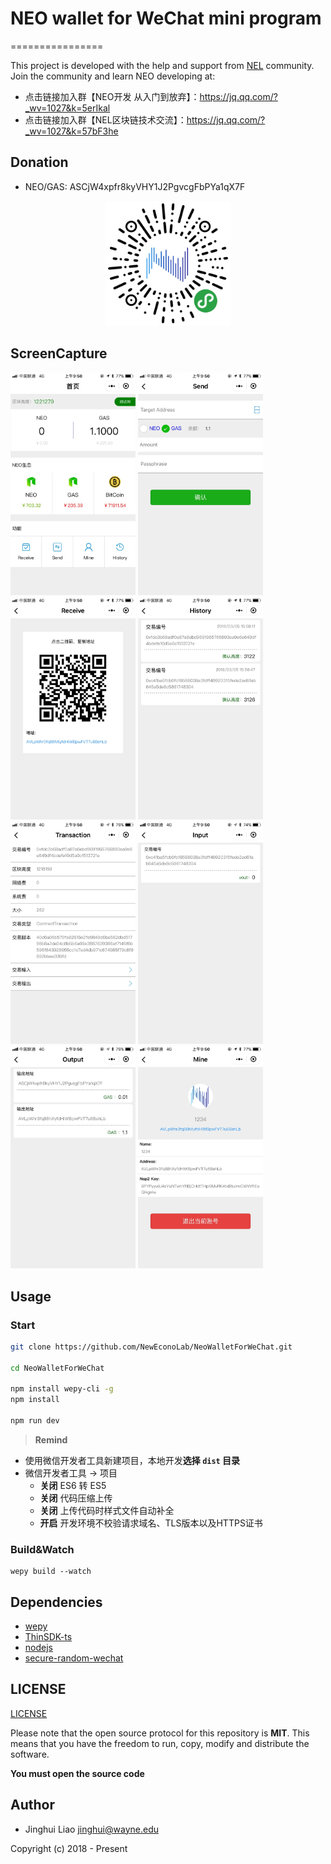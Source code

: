 # NEO wallet for WeChat mini program
================

This project is developed with the help and support from [NEL](https://github.com/NewEconoLab/) community. Join the community and learn NEO developing at:
- 点击链接加入群【NEO开发 从入门到放弃】：https://jq.qq.com/?_wv=1027&k=5erIkal
- 点击链接加入群【NEL区块链技术交流】：https://jq.qq.com/?_wv=1027&k=57bF3he

## Donation
- NEO/GAS: ASCjW4xpfr8kyVHY1J2PgvcgFbPYa1qX7F

<center>
<img src="./img/qrcode.jpg" width="200" alt="NEOWallet"/>
</center>

## ScreenCapture
<div>
<img src="./img/index.JPG" width="200" alt="首页"/>
<img src="./img/send.JPG" width="200" alt="转账"/>
<img src="./img/receive.JPG" width="200" alt="收款"/>
<img src="./img/history.JPG" width="200" alt="交易历史"/>
</div>
<div>
<img src="./img/transaction.JPG" width="200" alt="交易详情"/>
<img src="./img/vin.JPG" width="200" alt="交易输入"/>
<img src="./img/vout.JPG" width="200" alt="交易输出"/>
<img src="./img/mine.JPG" width="200" alt="个人"/>
</div>

## Usage

### Start

``` bash
git clone https://github.com/NewEconoLab/NeoWalletForWeChat.git

cd NeoWalletForWeChat

npm install wepy-cli -g
npm install

npm run dev
```


> **Remind**
- 使用微信开发者工具新建项目，本地开发**选择 `dist` 目录**
- 微信开发者工具 -> 项目
  - **关闭** ES6 转 ES5
  - **关闭** 代码压缩上传
  - **关闭** 上传代码时样式文件自动补全
  - **开启** 开发环境不校验请求域名、TLS版本以及HTTPS证书


### Build&Watch
```
wepy build --watch
```


## Dependencies

- [wepy](https://github.com/Tencent/wepy)
- [ThinSDK-ts](https://github.com/NewEconoLab/neo-thinsdk-ts)
- [nodejs](https://github.com/nodejs/node)
- [secure-random-wechat](https://github.com/Liaojinghui/secure-random-wechat)


## LICENSE

[LICENSE](https://github.com/NewEconoLab/NeoWalletForWeChat/blob/master/LICENSE)

Please note that the open source protocol for this repository is **MIT**. This means that you have the freedom to run, copy, modify and distribute the software. 

**You must open the source code**

## Author
- Jinghui Liao <jinghui@wayne.edu>


Copyright (c) 2018 - Present

